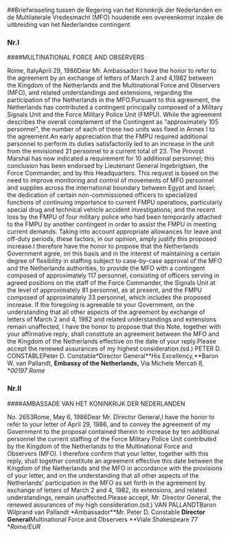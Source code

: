 <meta http-equiv='Content-Type' content='text/html; charset=utf-8' />

##Briefwisseling tussen de Regering van het Koninkrijk der Nederlanden en de Multilaterale Vredesmacht (MFO) houdende een overeenkomst inzake de uitbreiding van het Nederlandse contingent

### Nr.I  

####MULTINATIONAL FORCE AND OBSERVERS

Rome, ItalyApril 29, 1986Dear Mr. Ambassador:I have the honor to refer to the agreement by an exchange of letters of March 2 and 4,1982 between the Kingdom of the Netherlands and the Multinational Force and Observers (MFO), and related understandings and extensions, regarding the participation of the Netherlands in the MFO.Pursuant to this agreement, the Netherlands has contributed a contingent principally composed of a Military Signals Unit and the Force Military Police Unit (FMPU). While the agreement describes the overall complement of the Contingent as "approximately 105 personnel", the number of each of these two units was fixed in Annex I to the agreement.An early appreciation that the FMPU required additional personnel to perform its duties satisfactorily led to an increase in the unit from the envisioned 21 personnel to a current total of 23. The Provost Marshal has now indicated a requirement for 10 additional personnel; this conclusion has been endorsed by Lieutenant General Ingebrigtsen, the Force Commander, and by this Headquarters. This request is based on the need to improve monitoring and control of movements of MFO personnel and supplies across the international boundary between Egypt and Israel; the dedication of certain non-commissioned officers to specialized functions of continuing importance to current FMPU operations, particularly special drug and technical vehicle accident investigations; and the recent loss by the FMPU of four military police who had been temporarily attached to the FMPU by another contingent in order to assist the FMPU in meeting current demands. Taking into account appropriate allowances for leave and off-duty periods, these factors, in our opinion, amply justify this proposed increase.I therefore have the honor to propose that the Netherlands Government agree, on this basis and in the interest of maintaining a certain degree of flexibility in staffing subject to case-by-case approval of the MFO and the Netherlands authorities, to provide the MFO with a contingent composed of approximately 117 personnel, consisting of officers serving in agreed positions on the staff of the Force Commander, the Signals Unit at the level of approximately 81 personnel, as at present, and the FMPU composed of approximately 33 personnel, which includes the proposed increase. If the foregoing is agreeable to your Government, on the understanding that all other aspects of the agreement by exchange of letters of March 2 and 4, 1982 and related understandings and extensions remain unaffected, I have the honor to propose that this Note, together with your affirmative reply, shall constitute an agreement between the MFO and the Kingdom of the Netherlands effective on the date of your reply.Please accept the renewed assurances of my highest consideration.(sd.) PETER D. CONSTABLEPeter D. Constable*Director General**His Excellency,**Baron W. van Pallandt, **Embassy of the Netherlands,** Via Michele Mercati 8, **00197 Rome*

### Nr.II  

####AMBASSADE VAN HET KONINKRIJK DER NEDERLANDEN

No. 2653Rome, May 6, 1986Dear Mr. Director General,I have the honor to refer to your letter of April 29, 1986, and to convey the agreement of my Government to the proposal contained therein to increase by ten additional personnel the current staffing of the Force Military Police Unit contributed by the Kingdom of the Netherlands to the Multinational Force and Observers (MFO). I therefore confirm that your letter, together with this reply, shall together constitute an agreement effective this date between the Kingdom of the Netherlands and the MFO in accordance with the provisions of your letter, and on the understanding that all other aspects of the Netherlands' participation in the MFO as set forth in the agreement by exchange of letters of March 2 and 4, 1982, its extensions, and related understandings, remain unaffected.Please accept, Mr. Director General, the renewed assurances of my high consideration.(sd.) VAN PALLANDTBaron Wilprand van Pallandt *Ambassador**Mr. Peter D. Constable **Director General**Multinational Force and Observers **Viale Shakespeare 77 **Rome/EUR*
